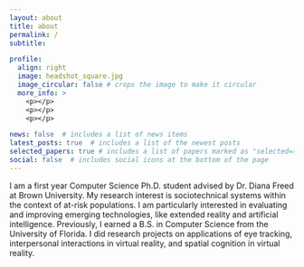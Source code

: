 ```yaml
---
layout: about
title: about
permalink: /
subtitle: 

profile:
  align: right
  image: headshot_square.jpg
  image_circular: false # crops the image to make it circular
  more_info: >
    <p></p>
    <p></p>
    <p></p>

news: false  # includes a list of news items
latest_posts: true  # includes a list of the newest posts
selected_papers: true # includes a list of papers marked as "selected={true}"
social: false  # includes social icons at the bottom of the page
---
```


I am a first year Computer Science Ph.D. student advised by Dr. Diana Freed at Brown University. 
My research interest is sociotechnical systems within the context of at-risk populations. 
I am particularly interested in evaluating and improving emerging technologies, like extended reality and artificial intelligence.
Previously, I earned a B.S. in Computer Science from the University of Florida. I did research projects on applications of eye tracking, 
interpersonal interactions in virtual reality, and spatial cognition in virtual reality. 

